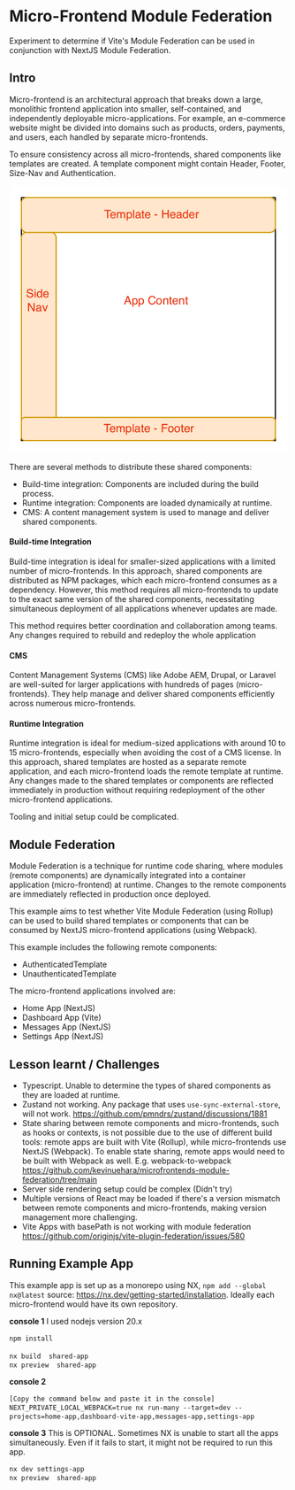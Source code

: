 # Micro-Frontend Module Federation

Experiment to determine if Vite's Module Federation can be used in conjunction with NextJS Module Federation.

## Intro

Micro-frontend is an architectural approach that breaks down a large, monolithic frontend application into smaller, self-contained, and independently deployable micro-applications. For example, an e-commerce website might be divided into domains such as products, orders, payments, and users, each handled by separate micro-frontends.

To ensure consistency across all micro-frontends, shared components like templates are created. A template component might contain Header, Footer, Size-Nav and Authentication.

![Template](docs/micro-frontend-template.jpg)

There are several methods to distribute these shared components:

- Build-time integration: Components are included during the build process.
- Runtime integration: Components are loaded dynamically at runtime.
- CMS: A content management system is used to manage and deliver shared components.

#### Build-time Integration

Build-time integration is ideal for smaller-sized applications with a limited number of micro-frontends. In this approach, shared components are distributed as NPM packages, which each micro-frontend consumes as a dependency. However, this method requires all micro-frontends to update to the exact same version of the shared components, necessitating simultaneous deployment of all applications whenever updates are made.

This method requires better coordination and collaboration among teams. Any changes required to rebuild and redeploy the whole application

#### CMS

Content Management Systems (CMS) like Adobe AEM, Drupal, or Laravel are well-suited for larger applications with hundreds of pages (micro-frontends). They help manage and deliver shared components efficiently across numerous micro-frontends.

#### Runtime Integration

Runtime integration is ideal for medium-sized applications with around 10 to 15 micro-frontends, especially when avoiding the cost of a CMS license. In this approach, shared templates are hosted as a separate remote application, and each micro-frontend loads the remote template at runtime. Any changes made to the shared templates or components are reflected immediately in production without requiring redeployment of the other micro-frontend applications.

Tooling and initial setup could be complicated.

## Module Federation

Module Federation is a technique for runtime code sharing, where modules (remote components) are dynamically integrated into a container application (micro-frontend) at runtime. Changes to the remote components are immediately reflected in production once deployed.

This example aims to test whether Vite Module Federation (using Rollup) can be used to build shared templates or components that can be consumed by NextJS micro-frontend applications (using Webpack).

This example includes the following remote components:

- AuthenticatedTemplate
- UnauthenticatedTemplate

The micro-frontend applications involved are:

- Home App (NextJS)
- Dashboard App (Vite)
- Messages App (NextJS)
- Settings App (NextJS)

## Lesson learnt / Challenges

- Typescript. Unable to determine the types of shared components as they are loaded at runtime.
- Zustand not working. Any package that uses `use-sync-external-store`, will not work.
  https://github.com/pmndrs/zustand/discussions/1881
- State sharing between remote components and micro-frontends, such as hooks or contexts, is not possible due to the use of different build tools: remote apps are built with Vite (Rollup), while micro-frontends use NextJS (Webpack). To enable state sharing, remote apps would need to be built with Webpack as well.
  E.g. webpack-to-webpack https://github.com/kevinuehara/microfrontends-module-federation/tree/main
- Server side rendering setup could be complex (Didn't try)
- Multiple versions of React may be loaded if there's a version mismatch between remote components and micro-frontends, making version management more challenging.
- Vite Apps with basePath is not working with module federation
  https://github.com/originjs/vite-plugin-federation/issues/580

## Running Example App

This example app is set up as a monorepo using NX, `npm add --global nx@latest` source: https://nx.dev/getting-started/installation. Ideally each micro-frontend would have its own repository.

**console 1**
I used nodejs version 20.x

```shell
npm install

nx build  shared-app
nx preview  shared-app
```

**console 2**

```shell
[Copy the command below and paste it in the console]
NEXT_PRIVATE_LOCAL_WEBPACK=true nx run-many --target=dev --projects=home-app,dashboard-vite-app,messages-app,settings-app
```

**console 3**
This is OPTIONAL. Sometimes NX is unable to start all the apps simultaneously.
Even if it fails to start, it might not be required to run this app.

```shell
nx dev settings-app
nx preview  shared-app
```
